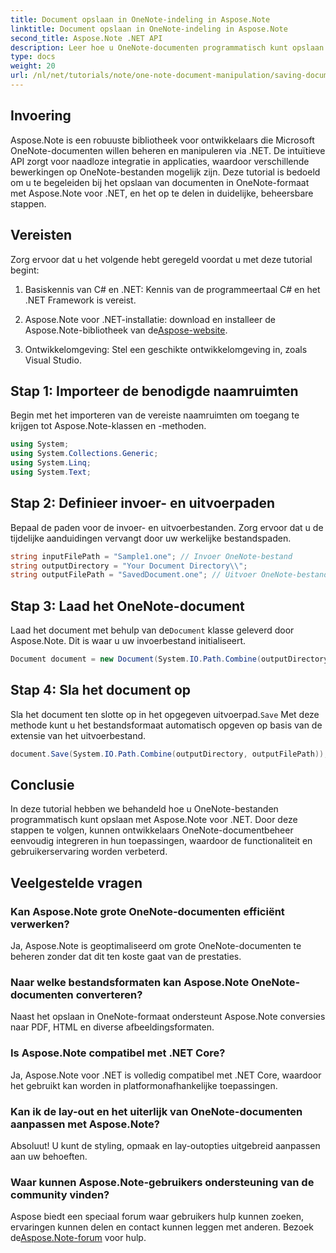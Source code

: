 ```yaml
---
title: Document opslaan in OneNote-indeling in Aspose.Note
linktitle: Document opslaan in OneNote-indeling in Aspose.Note
second_title: Aspose.Note .NET API
description: Leer hoe u OneNote-documenten programmatisch kunt opslaan met Aspose.Note voor .NET in deze uitgebreide tutorial. Ontdek een stapsgewijze handleiding die u door het hele proces leidt, van het laden van bestaande OneNote-bestanden tot het opslaan ervan in de gewenste indeling.
type: docs
weight: 20
url: /nl/net/tutorials/note/one-note-document-manipulation/saving-document-to-one-note-format/
---
```

## Invoering

Aspose.Note is een robuuste bibliotheek voor ontwikkelaars die Microsoft OneNote-documenten willen beheren en manipuleren via .NET. De intuïtieve API zorgt voor naadloze integratie in applicaties, waardoor verschillende bewerkingen op OneNote-bestanden mogelijk zijn. Deze tutorial is bedoeld om u te begeleiden bij het opslaan van documenten in OneNote-formaat met Aspose.Note voor .NET, en het op te delen in duidelijke, beheersbare stappen.

## Vereisten

Zorg ervoor dat u het volgende hebt geregeld voordat u met deze tutorial begint:

1. Basiskennis van C# en .NET: Kennis van de programmeertaal C# en het .NET Framework is vereist.
   
2.  Aspose.Note voor .NET-installatie: download en installeer de Aspose.Note-bibliotheek van de[Aspose-website](https://releases.aspose.com/note/net/).

3. Ontwikkelomgeving: Stel een geschikte ontwikkelomgeving in, zoals Visual Studio.

## Stap 1: Importeer de benodigde naamruimten

Begin met het importeren van de vereiste naamruimten om toegang te krijgen tot Aspose.Note-klassen en -methoden.

```csharp
using System;
using System.Collections.Generic;
using System.Linq;
using System.Text;
```

## Stap 2: Definieer invoer- en uitvoerpaden

Bepaal de paden voor de invoer- en uitvoerbestanden. Zorg ervoor dat u de tijdelijke aanduidingen vervangt door uw werkelijke bestandspaden.

```csharp
string inputFilePath = "Sample1.one"; // Invoer OneNote-bestand
string outputDirectory = "Your Document Directory\\";
string outputFilePath = "SavedDocument.one"; // Uitvoer OneNote-bestand
```

## Stap 3: Laad het OneNote-document

 Laad het document met behulp van de`Document` klasse geleverd door Aspose.Note. Dit is waar u uw invoerbestand initialiseert.

```csharp
Document document = new Document(System.IO.Path.Combine(outputDirectory, inputFilePath));
```

## Stap 4: Sla het document op

 Sla het document ten slotte op in het opgegeven uitvoerpad.`Save` Met deze methode kunt u het bestandsformaat automatisch opgeven op basis van de extensie van het uitvoerbestand.

```csharp
document.Save(System.IO.Path.Combine(outputDirectory, outputFilePath));
```

## Conclusie

In deze tutorial hebben we behandeld hoe u OneNote-bestanden programmatisch kunt opslaan met Aspose.Note voor .NET. Door deze stappen te volgen, kunnen ontwikkelaars OneNote-documentbeheer eenvoudig integreren in hun toepassingen, waardoor de functionaliteit en gebruikerservaring worden verbeterd.

## Veelgestelde vragen

### Kan Aspose.Note grote OneNote-documenten efficiënt verwerken?

Ja, Aspose.Note is geoptimaliseerd om grote OneNote-documenten te beheren zonder dat dit ten koste gaat van de prestaties.

### Naar welke bestandsformaten kan Aspose.Note OneNote-documenten converteren?

Naast het opslaan in OneNote-formaat ondersteunt Aspose.Note conversies naar PDF, HTML en diverse afbeeldingsformaten.

### Is Aspose.Note compatibel met .NET Core?

Ja, Aspose.Note voor .NET is volledig compatibel met .NET Core, waardoor het gebruikt kan worden in platformonafhankelijke toepassingen.

### Kan ik de lay-out en het uiterlijk van OneNote-documenten aanpassen met Aspose.Note?

Absoluut! U kunt de styling, opmaak en lay-outopties uitgebreid aanpassen aan uw behoeften.

### Waar kunnen Aspose.Note-gebruikers ondersteuning van de community vinden?

 Aspose biedt een speciaal forum waar gebruikers hulp kunnen zoeken, ervaringen kunnen delen en contact kunnen leggen met anderen. Bezoek de[Aspose.Note-forum](https://forum.aspose.com/c/note/28) voor hulp.